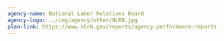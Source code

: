 ```yaml
---
agency-name: National Labor Relations Board
agency-logo: ../img/agency/other/NLRB.jpg
plan-link: https://www.nlrb.gov/reports/agency-performance-reports
---
```

